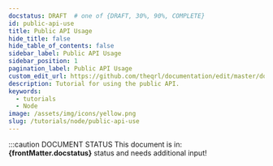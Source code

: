 ```yaml
---
docstatus: DRAFT  # one of {DRAFT, 30%, 90%, COMPLETE}
id: public-api-use
title: Public API Usage
hide_title: false
hide_table_of_contents: false
sidebar_label: Public API Usage 
sidebar_position: 1
pagination_label: Public API Usage
custom_edit_url: https://github.com/theqrl/documentation/edit/master/docs/basics/what-is-qrl.md
description: Tutorial for using the public API.
keywords:
  - tutorials
  - Node
image: /assets/img/icons/yellow.png
slug: /tutorials/node/public-api-use
---
```



:::caution DOCUMENT STATUS 
<span>This document is in: <b>{frontMatter.docstatus}</b> status and needs additional input!</span>
